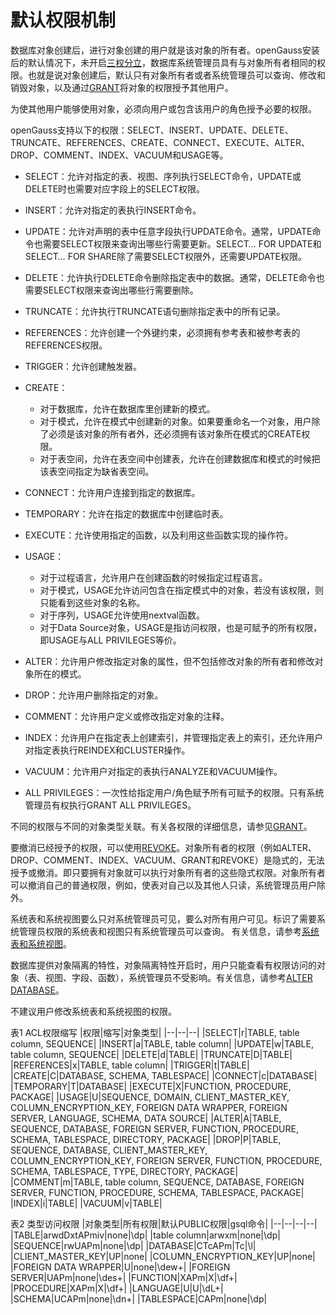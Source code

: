 # 默认权限机制

数据库对象创建后，进行对象创建的用户就是该对象的所有者。openGauss安装后的默认情况下，未开启[三权分立](三权分立.md)，数据库系统管理员具有与对象所有者相同的权限。也就是说对象创建后，默认只有对象所有者或者系统管理员可以查询、修改和销毁对象，以及通过[GRANT](../SQLReference/GRANT.md)将对象的权限授予其他用户。

为使其他用户能够使用对象，必须向用户或包含该用户的角色授予必要的权限。

openGauss支持以下的权限：SELECT、INSERT、UPDATE、DELETE、TRUNCATE、REFERENCES、CREATE、CONNECT、EXECUTE、ALTER、DROP、COMMENT、INDEX、VACUUM和USAGE等。

-   SELECT：允许对指定的表、视图、序列执行SELECT命令，UPDATE或DELETE时也需要对应字段上的SELECT权限。
-   INSERT：允许对指定的表执行INSERT命令。
-   UPDATE：允许对声明的表中任意字段执行UPDATE命令。通常，UPDATE命令也需要SELECT权限来查询出哪些行需要更新。SELECT… FOR UPDATE和SELECT… FOR SHARE除了需要SELECT权限外，还需要UPDATE权限。
-   DELETE：允许执行DELETE命令删除指定表中的数据。通常，DELETE命令也需要SELECT权限来查询出哪些行需要删除。
-   TRUNCATE：允许执行TRUNCATE语句删除指定表中的所有记录。
-   REFERENCES：允许创建一个外键约束，必须拥有参考表和被参考表的REFERENCES权限。
-   TRIGGER：允许创建触发器。
-   CREATE：
    -   对于数据库，允许在数据库里创建新的模式。
    -   对于模式，允许在模式中创建新的对象。如果要重命名一个对象，用户除了必须是该对象的所有者外，还必须拥有该对象所在模式的CREATE权限。
    -   对于表空间，允许在表空间中创建表，允许在创建数据库和模式的时候把该表空间指定为缺省表空间。

-   CONNECT：允许用户连接到指定的数据库。
-   TEMPORARY：允许在指定的数据库中创建临时表。
-   EXECUTE：允许使用指定的函数，以及利用这些函数实现的操作符。
-   USAGE：
    -   对于过程语言，允许用户在创建函数的时候指定过程语言。
    -   对于模式，USAGE允许访问包含在指定模式中的对象，若没有该权限，则只能看到这些对象的名称。
    -   对于序列，USAGE允许使用nextval函数。
    -   对于Data Source对象，USAGE是指访问权限，也是可赋予的所有权限，即USAGE与ALL PRIVILEGES等价。

-   ALTER：允许用户修改指定对象的属性，但不包括修改对象的所有者和修改对象所在的模式。
-   DROP：允许用户删除指定的对象。
-   COMMENT：允许用户定义或修改指定对象的注释。
-   INDEX：允许用户在指定表上创建索引，并管理指定表上的索引，还允许用户对指定表执行REINDEX和CLUSTER操作。
-   VACUUM：允许用户对指定的表执行ANALYZE和VACUUM操作。
-   ALL PRIVILEGES：一次性给指定用户/角色赋予所有可赋予的权限。只有系统管理员有权执行GRANT ALL PRIVILEGES。

不同的权限与不同的对象类型关联。有关各权限的详细信息，请参见[GRANT](../SQLReference/GRANT.md)。

要撤消已经授予的权限，可以使用[REVOKE](../SQLReference/REVOKE.md)。对象所有者的权限（例如ALTER、DROP、COMMENT、INDEX、VACUUM、GRANT和REVOKE）是隐式的，无法授予或撤消。即只要拥有对象就可以执行对象所有者的这些隐式权限。对象所有者可以撤消自己的普通权限，例如，使表对自己以及其他人只读，系统管理员用户除外。

系统表和系统视图要么只对系统管理员可见，要么对所有用户可见。标识了需要系统管理员权限的系统表和视图只有系统管理员可以查询。 有关信息，请参考[系统表和系统视图](../DatabaseReference/系统表和系统视图.md)。

数据库提供对象隔离的特性，对象隔离特性开启时，用户只能查看有权限访问的对象（表、视图、字段、函数），系统管理员不受影响。有关信息，请参考[ALTER DATABASE](../SQLReference/ALTER-DATABASE.md)。

不建议用户修改系统表和系统视图的权限。

表1 ACL权限缩写
|权限|缩写|对象类型|
|--|--|--|
|SELECT|r|TABLE, table column, SEQUENCE|
|INSERT|a|TABLE, table column|
|UPDATE|w|TABLE, table column, SEQUENCE|
|DELETE|d|TABLE|
|TRUNCATE|D|TABLE|
|REFERENCES|x|TABLE, table column|
|TRIGGER|t|TABLE|
|CREATE|C|DATABASE, SCHEMA, TABLESPACE|
|CONNECT|c|DATABASE|
|TEMPORARY|T|DATABASE|
|EXECUTE|X|FUNCTION, PROCEDURE, PACKAGE|
|USAGE|U|SEQUENCE, DOMAIN, CLIENT_MASTER_KEY, COLUMN_ENCRYPTION_KEY, FOREIGN DATA WRAPPER, FOREIGN SERVER, LANGUAGE, SCHEMA, DATA SOURCE|
|ALTER|A|TABLE, SEQUENCE, DATABASE, FOREIGN SERVER, FUNCTION, PROCEDURE, SCHEMA, TABLESPACE, DIRECTORY, PACKAGE|
|DROP|P|TABLE, SEQUENCE, DATABASE, CLIENT_MASTER_KEY, COLUMN_ENCRYPTION_KEY, FOREIGN SERVER, FUNCTION, PROCEDURE, SCHEMA, TABLESPACE, TYPE, DIRECTORY, PACKAGE|
|COMMENT|m|TABLE, table column, SEQUENCE, DATABASE, FOREIGN SERVER, FUNCTION, PROCEDURE, SCHEMA, TABLESPACE, PACKAGE|
|INDEX|i|TABLE|
|VACUUM|v|TABLE|

表2 类型访问权限
|对象类型|所有权限|默认PUBLIC权限|gsql命令|
|--|--|--|--|
|TABLE|arwdDxtAPmiv|none|\dp|
|table column|arwxm|none|\dp|
|SEQUENCE|rwUAPm|none|\dp|
|DATABASE|CTcAPm|Tc|\l|
|CLIENT_MASTER_KEY|UP|none|
|COLUMN_ENCRYPTION_KEY|UP|none|
|FOREIGN DATA WRAPPER|U|none|\dew+|
|FOREIGN SERVER|UAPm|none|\des+|
|FUNCTION|XAPm|X|\df+|
|PROCEDURE|XAPm|X|\df+|
|LANGUAGE|U|U|\dL+|
|SCHEMA|UCAPm|none|\dn+|
|TABLESPACE|CAPm|none|\dp|